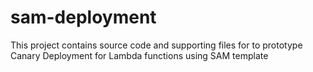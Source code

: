# sam-deployment

This project contains source code and supporting files for to prototype Canary Deployment for Lambda functions using SAM template